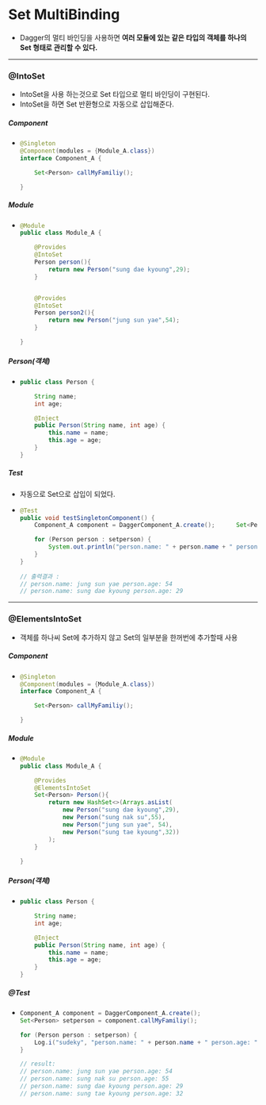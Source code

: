 # Set MultiBinding
* Dagger의 멀티 바인딩을 사용하면 **여러 모듈에 있는 같은 타입의 객체를 하나의 Set 형태로 관리할 수 있다.**
---
### @IntoSet
* IntoSet을 사용 하는것으로 Set<String> 타입으로 멀티 바인딩이 구현된다.
* IntoSet을 하면 Set 반환형으로 자동으로 삽입해준다.
##### Component
* ```java
  @Singleton
  @Component(modules = {Module_A.class})
  interface Component_A {

      Set<Person> callMyFamiliy();
  
  }
##### Module
* ```java
  @Module
  public class Module_A {

      @Provides
      @IntoSet
      Person person(){
          return new Person("sung dae kyoung",29);
      }


      @Provides
      @IntoSet
      Person person2(){
          return new Person("jung sun yae",54);
      }

  }
##### Person(객체)
* ```java
  public class Person {

      String name;
      int age;

      @Inject
      public Person(String name, int age) {
          this.name = name;
          this.age = age;
      }
  }
##### Test
* 자동으로 Set으로 삽입이 되었다.
* ```java    
  @Test
  public void testSingletonComponent() {
      Component_A component = DaggerComponent_A.create();      Set<Person> setperson = component.callMyFamiliy();

      for (Person person : setperson) {
          System.out.println("person.name: " + person.name + " person.age: " + person.age);
      }
  }
 
  // 출력결과 :
  // person.name: jung sun yae person.age: 54
  // person.name: sung dae kyoung person.age: 29
  
---
### @ElementsIntoSet
* 객체를 하나씨 Set에 추가하지 않고 Set<T>의 일부분을 한꺼번에 추가할때 사용
##### Component
* ```java
  @Singleton
  @Component(modules = {Module_A.class})
  interface Component_A {

      Set<Person> callMyFamiliy();

  }
##### Module
* ```java
  @Module
  public class Module_A {
  
      @Provides
      @ElementsIntoSet
      Set<Person> Person(){
          return new HashSet<>(Arrays.asList(
              new Person("sung dae kyoung",29),
              new Person("sung nak su",55),
              new Person("jung sun yae", 54),
              new Person("sung tae kyoung",32))
          );
      }
      
  }
##### Person(객체)
* ```java
  public class Person {

      String name;
      int age;

      @Inject
      public Person(String name, int age) {
          this.name = name;
          this.age = age;
      }
  }
##### @Test
* ```java
  Component_A component = DaggerComponent_A.create();
  Set<Person> setperson = component.callMyFamiliy();

  for (Person person : setperson) {
      Log.i("sudeky", "person.name: " + person.name + " person.age: " + person.age);
  }
  
  // result:
  // person.name: jung sun yae person.age: 54
  // person.name: sung nak su person.age: 55
  // person.name: sung dae kyoung person.age: 29
  // person.name: sung tae kyoung person.age: 32
